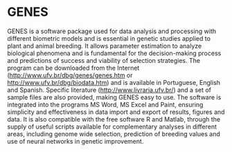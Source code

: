 # GENES
GENES is a software package used for data analysis and processing with different biometric models and is essential in genetic studies applied to plant and animal breeding. It allows parameter estimation to analyze biological phenomena and is fundamental for the decision-making process and predictions of success and viability of selection strategies. The program can be downloaded from the Internet (http://www.ufv.br/dbg/genes/genes.htm or http://www.ufv.br/dbg/biodata.htm) and is available in Portuguese, English and Spanish. Specific literature (http://www.livraria.ufv.br/) and a set of sample files are also provided, making GENES easy to use. The software is integrated into the programs MS Word, MS Excel and Paint, ensuring simplicity and effectiveness in data import and export of results, figures and data. It is also compatible with the free software R and Matlab, through the supply of useful scripts available for complementary analyses in different areas, including genome wide selection, prediction of breeding values and use of neural networks in genetic improvement.
